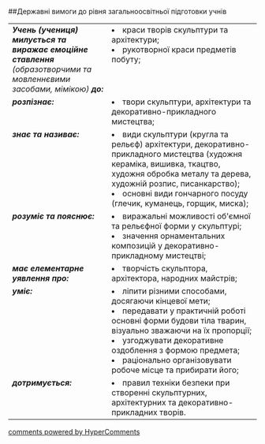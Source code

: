 <div id="hypercomments_widget" class="js-hypercomments-widget invisible"></div>

##Державні вимоги до рівня загальноосвітньої підготовки учнів

<table>
<tbody>
<tr>
<td width="40%" style="vertical-align:top !important;">
<i><b>Учень (учениця) милується та виражає емоційне ставлення</b> (образотворчими та мовленнєвими засобами, мімікою) <b>до:</b></i><br>
</td>
<td style="vertical-align:top !important;">
<li>краси творів скульптури та архітектури;</li>
<li>рукотворної краси предметів побуту;</li>
</td>
</tr>
<tr>
<td width="40%" style="vertical-align:top !important;">
<i><b>розпізнає:</b></i><br>
</td>
<td>
<li>твори скульптури, архітектури та декоративно-прикладного мистецтва;</li>
</td>
</tr>
<tr>
<td width="40%" style="vertical-align:top !important;">
<i><b>знає та називає:</b></i><br>
</td>
<td>
<li>види скульптури (кругла та рельєф) архітектури, декоративно-прикладного мистецтва (художня кераміка, вишивка, ткацтво, художня обробка металу та дерева, художній розпис, писанкарство);</li>
<li>основні види гончарного посуду (глечик, куманець, горщик, миска);</li>
</td>
</tr>
<tr>
<td width="40%" style="vertical-align:top !important;">
<i><b>розуміє та пояснює:</b></i><br>
</td>
<td>
<li>виражальні можливості об'ємної та рельєфної форми у скульптурі;</li>
<li>значення орнаментальних композицій у декоративно-прикладному мистецтві;</li>
</td>
</tr>
<tr>
<td width="40%" style="vertical-align:top !important;">
<i><b>має елементарне уявлення про:</i><br>
</td>
<td>
<li>творчість скульптора, архітектора, народних майстрів;</li>
</td>
</tr>
<tr>
<td width="40%" style="vertical-align:top !important;">
<i><b>уміє:</b></i><br>
</td>
<td>
<li>ліпити різними способами, досягаючи кінцевої мети;</li>
<li>передавати у практичній роботі основні форми будови тіла тварин, візуально зважаючи на їх пропорції;</li>
<li>узгоджувати декоративне оздоблення з формою предмета;</li>
<li>раціонально організовувати робоче місце та прибирати його;</li>
</td>
</tr>
<tr>
<td width="40%" style="vertical-align:top !important;">
<i><b>дотримується:</b></i><br>
</td>
<td>
<li>правил техніки безпеки при створенні скульптурних, архітектурних та декоративно-прикладних творів.</li>
</td>
</tr>
</tbody>
</table>


<div class="js-hypercomments-container">
    <a href="http://hypercomments.com" class="hc-link" title="comments widget">comments powered by HyperComments</a>
</div>